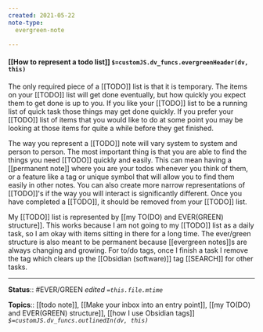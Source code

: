 ```yaml
---
created: 2021-05-22
note-type: 
  evergreen-note

---
```


#### [[How to represent a todo list]] `$=customJS.dv_funcs.evergreenHeader(dv, this)`

The only required piece of a [[TODO]] list is that it is temporary. The items on your [[TODO]] list will get done eventually, but how quickly you expect them to get done is up to you. If you like your [[TODO]] list to be a running list of quick task those things may get done quickly. If you prefer your [[TODO]] list of items that you would like to do at some point you may be looking at those items for quite a while before they get finished.

The way you represent a [[TODO]] note will vary system to system and person to person. The most important thing is that you are able to find the things you need [[TODO]] quickly and easily. This can mean having a [[permanent note]] where you are your todos whenever you think of them, or a feature like a tag or unique symbol that will allow you to find them easily in other notes. You can also create more narrow representations of [[TODO]]'s if the way you will interact is significantly different. Once you have completed a [[TODO]], it should be removed from your [[TODO]] list.

My [[TODO]] list is represented by [[my TO(DO) and EVER(GREEN) structure]]. This works because I am not going to my [[TODO]] list as a daily task, so I am okay with items sitting in there for a long time. The ever/green structure is also meant to be permanent because [[evergreen notes]]s are always changing and growing. For to/do tags, once I finish a task I remove the tag which clears up the [[Obsidian (software)]] tag [[SEARCH]] for other tasks.

---

**Status**:: #EVER/GREEN 
*edited `=this.file.mtime`*

**Topics**:: [[todo note]], [[Make your inbox into an entry point]], [[my TO(DO) and EVER(GREEN) structure]], [[how I use Obsidian tags]]
*`$=customJS.dv_funcs.outlinedIn(dv, this)`*

